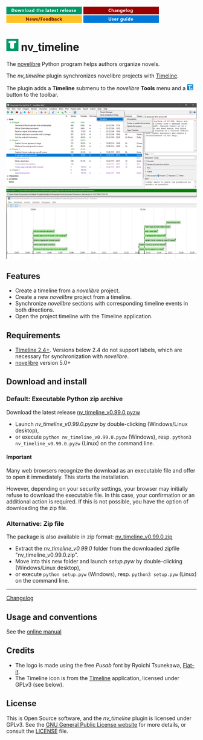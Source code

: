 [![Download the latest release](docs/img/download-button.png)](https://github.com/peter88213/nv_timeline/raw/main/dist/nv_timeline_v0.99.0.pyzw)
[![Changelog](docs/img/changelog-button.png)](docs/changelog.md)
[![News/Feedback](docs/img/news-button.png)](https://github.com/peter88213/novelibre/discussions)
[![Online help](docs/img/help-button.png)](https://peter88213.github.io/nvhelp-en/nv_timeline/)


# ![T](icons/tLogo32.png) nv_timeline

The [novelibre](https://github.com/peter88213/novelibre/) Python program helps authors organize novels.  

The *nv_timeline* plugin synchronizes novelibre projects with [Timeline](http://thetimelineproj.sourceforge.net/).

The plugin adds a **Timeline** submenu to the *novelibre* **Tools** menu and a 
![Timeline](src/icons/16/tl.png) button to the toolbar.

![Screenshot](docs/Screenshots/screen01.png)

## Features

- Create a timeline from a *novelibre* project.
- Create a new *novelibre* project from a timeline.
- Synchronize *novelibre* sections with corresponding timeline events in both directions.
- Open the project timeline with the Timeline application.

## Requirements

- [Timeline 2.4+](https://sourceforge.net/projects/thetimelineproj/). Versions below 2.4 do not support labels, which are necessary for synchronization with *novelibre*.
- [novelibre](https://github.com/peter88213/novelibre/) version 5.0+


## Download and install

### Default: Executable Python zip archive

Download the latest release [nv_timeline_v0.99.0.pyzw](https://github.com/peter88213/nv_timeline/raw/main/dist/nv_timeline_v0.99.0.pyzw)

- Launch *nv_timeline_v0.99.0.pyzw* by double-clicking (Windows/Linux desktop),
- or execute `python nv_timeline_v0.99.0.pyzw` (Windows), resp. `python3 nv_timeline_v0.99.0.pyzw` (Linux) on the command line.

#### Important

Many web browsers recognize the download as an executable file and offer to open it immediately. 
This starts the installation.

However, depending on your security settings, your browser may 
initially  refuse  to download the executable file. 
In this case, your confirmation or an additional action is required. 
If this is not possible, you have the option of downloading 
the zip file. 


### Alternative: Zip file

The package is also available in zip format: [nv_timeline_v0.99.0.zip](https://github.com/peter88213/nv_timeline/raw/main/dist/nv_timeline_v0.99.0.zip)

- Extract the *nv_timeline_v0.99.0* folder from the downloaded zipfile "nv_timeline_v0.99.0.zip".
- Move into this new folder and launch *setup.pyw* by double-clicking (Windows/Linux desktop), 
- or execute `python setup.pyw` (Windows), resp. `python3 setup.pyw` (Linux) on the command line.

---

[Changelog](docs/changelog.md)

## Usage and conventions

See the [online manual](https://peter88213.github.io/nvhelp-en/nv_timeline/)

## Credits

- The logo is made using the free *Pusab* font by Ryoichi Tsunekawa, [Flat-it](http://flat-it.com/).
- The Timeline icon is from the [Timeline](http://thetimelineproj.sourceforge.net/) application, 
  licensed under GPLv3 (see below).

## License

This is Open Source software, and the *nv_timeline* plugin is licensed under GPLv3. See the
[GNU General Public License website](https://www.gnu.org/licenses/gpl-3.0.en.html) for more
details, or consult the [LICENSE](https://github.com/peter88213/nv_timeline/blob/main/LICENSE) file.


 




